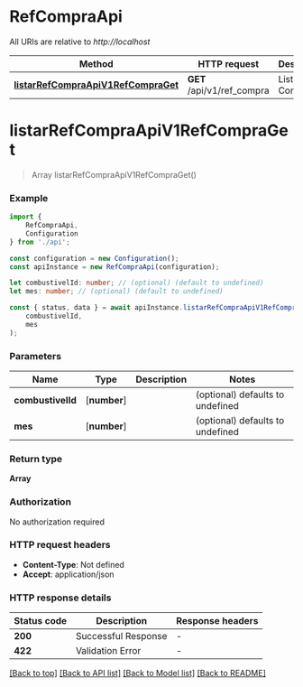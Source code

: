 # RefCompraApi

All URIs are relative to *http://localhost*

|Method | HTTP request | Description|
|------------- | ------------- | -------------|
|[**listarRefCompraApiV1RefCompraGet**](#listarrefcompraapiv1refcompraget) | **GET** /api/v1/ref_compra | Listar Ref Compra|

# **listarRefCompraApiV1RefCompraGet**
> Array<PrecoCompra> listarRefCompraApiV1RefCompraGet()


### Example

```typescript
import {
    RefCompraApi,
    Configuration
} from './api';

const configuration = new Configuration();
const apiInstance = new RefCompraApi(configuration);

let combustivelId: number; // (optional) (default to undefined)
let mes: number; // (optional) (default to undefined)

const { status, data } = await apiInstance.listarRefCompraApiV1RefCompraGet(
    combustivelId,
    mes
);
```

### Parameters

|Name | Type | Description  | Notes|
|------------- | ------------- | ------------- | -------------|
| **combustivelId** | [**number**] |  | (optional) defaults to undefined|
| **mes** | [**number**] |  | (optional) defaults to undefined|


### Return type

**Array<PrecoCompra>**

### Authorization

No authorization required

### HTTP request headers

 - **Content-Type**: Not defined
 - **Accept**: application/json


### HTTP response details
| Status code | Description | Response headers |
|-------------|-------------|------------------|
|**200** | Successful Response |  -  |
|**422** | Validation Error |  -  |

[[Back to top]](#) [[Back to API list]](../README.md#documentation-for-api-endpoints) [[Back to Model list]](../README.md#documentation-for-models) [[Back to README]](../README.md)


